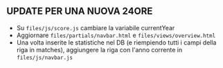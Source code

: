 UPDATE PER UNA NUOVA 24ORE
------------------------------

* Su `files/js/score.js` cambiare la variabile currentYear
* Aggiornare `files/partials/navbar.html` e `files/views/overview.html`
* Una volta inserite le statistiche nel DB (e riempiendo tutti i campi della riga in matches), aggiungere la riga con l'anno corrente in `files/js/navbar.js`
